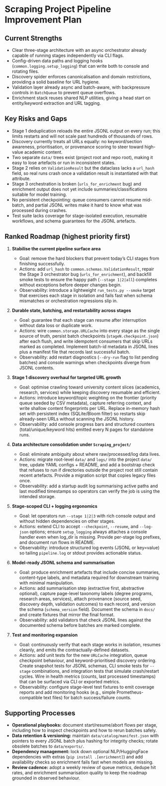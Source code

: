 # Scraping Project Pipeline Improvement Plan

## Current Strengths
- Clear three-stage architecture with an async orchestrator already capable of running stages independently via CLI flags.
- Config-driven data paths and logging hooks (`common.logging.setup_logging`) that can write both to console and rotating files.
- Discovery spider enforces canonicalisation and domain restrictions, providing a solid baseline for URL hygiene.
- Validation layer already async and batch-aware, with backpressure controls in `BatchQueue` to prevent queue overflows.
- Enrichment stack reuses shared NLP utilities, giving a head start on entity/keyword extraction and URL tagging.

## Key Risks and Gaps
- Stage 1 deduplication reloads the entire JSONL output on every run; this limits restarts and will not scale past hundreds of thousands of rows.
- Discovery currently treats all URLs equally: no keyword/section awareness, prioritisation, or provenance scoring to steer toward high-value academic content.
- Two separate `data/` trees exist (project root and repo root), making it easy to lose artefacts or run in inconsistent states.
- Stage 2 relies on `ValidationResult` but the dataclass lacks a `url_hash` field, so real runs crash once a validation result is instantiated with that attribute.
- Stage 3 orchestration is broken (`urls_for_enrichment` bug) and enrichment output does not yet include summaries/classifications suitable for model training.
- No persistent checkpointing: queue consumers cannot resume mid-batch, and partial JSONL writes make it hard to know what was processed during crashes.
- Test suite lacks coverage for stage-isolated execution, resumable workflows, and schema guarantees for the JSONL artefacts.

## Ranked Roadmap (highest priority first)
1. **Stabilise the current pipeline surface area**
   - Goal: remove the hard blockers that prevent today’s CLI stages from finishing successfully.
   - Actions: add `url_hash` to `common.schemas.ValidationResult`, repair the Stage 3 orchestrator bug (`urls_for_enrichment`), and backfill smoke tests to ensure the happy path (`--stage 1|2|all`) completes without exceptions before deeper changes begin.
   - Observability: introduce a lightweight `run_tests.py --smoke` target that exercises each stage in isolation and fails fast when schema mismatches or orchestration regressions slip in.

2. **Durable state, batching, and restartability across stages**
   - Goal: guarantee that each stage can resume after interruption without data loss or duplicate work.
   - Actions: wire `common.storage.URLCache` into every stage as the single source of truth, persist batch checkpoints (`stageN.checkpoint.json`) after each flush, and write idempotent consumers that skip URLs marked as completed. Implement batch-id metadata in JSONL lines plus a manifest file that records last successful batch.
   - Observability: add restart diagnostics (`--dry-run` flag to list pending batches) and console warnings when checkpoints diverge from JSONL contents.

3. **Stage 1 discovery overhaul for targeted URL growth**
   - Goal: optimise crawling toward university content slices (academics, research, services) while keeping discovery resumable and efficient.
   - Actions: introduce keyword/topic weighting on the frontier (priority queue seeded by CSV metadata), capture referring context, and write shallow content fingerprints per URL. Replace in-memory hash set with persistent index (SQLite/Bloom filter) so restarts skip already-seen URLs without scanning the JSONL history.
   - Observability: add console progress bars and structured counters (total/unique/keyword hits) emitted every N pages for standalone runs.

4. **Data architecture consolidation under `Scraping_project/`**
   - Goal: eliminate ambiguity about where raw/processed/log data lives.
   - Actions: migrate root-level `data/` and `logs/` into the project `data/` tree, update YAML configs + README, and add a bootstrap check that refuses to run if directories outside the project root still contain recent artefacts. Provide a migration script that copies legacy files once.
   - Observability: add a startup audit log summarising active paths and last modified timestamps so operators can verify the job is using the intended storage.

5. **Stage-scoped CLI + logging ergonomics**
   - Goal: let operators run `--stage 1|2|3` with rich console output and without hidden dependencies on other stages.
   - Actions: extend CLI to accept `--checkpoint`, `--resume`, and `--log-json` options; ensure `setup_logging` always attaches a console handler even when log_dir is missing. Provide per-stage log prefixes, and document run flows in README.
   - Observability: introduce structured log events (JSONL or key=value) so tailing `pipeline.log` or stdout provides actionable status.

6. **Model-ready JSONL schema and summarisation**
   - Goal: produce enrichment artefacts that include concise summaries, content-type labels, and metadata required for downstream training with minimal manipulation.
   - Actions: add summarisation step (extractive first, abstractive optional), capture page-level taxonomy labels (degree programs, research areas, services), attach provenance (source seed, discovery depth, validation outcomes) to each record, and version the schema (`schema_version` field). Document the schema in `docs/` and create fixtures that mirror the final format.
   - Observability: add validators that check JSONL lines against the documented schema before batches are marked complete.

7. **Test and monitoring expansion**
   - Goal: continuously verify that each stage works in isolation, resumes cleanly, and emits the contractually-defined datasets.
   - Actions: add unit tests for the new `URLCache` integration, queue checkpoint behaviour, and keyword-prioritised discovery ordering. Create snapshot tests for JSONL schemas, CLI smoke tests for `--stage` combinations, and integration tests that simulate crash/restart cycles. Wire in health metrics (counts, last processed timestamps) that can be surfaced via CLI or exported metrics.
   - Observability: configure stage-level test fixtures to emit coverage reports and add monitoring hooks (e.g., simple Prometheus-compatible text files) for batch success/failure counts.

## Supporting Processes
- **Operational playbooks:** document start/resume/abort flows per stage, including how to inspect checkpoints and how to rerun batches safely.
- **Data retention & versioning:** maintain `data/catalog/manifest.json` with pointers to every JSONL batch plus hashing for integrity checks; rotate obsolete batches to `data/exports/`.
- **Dependency management:** lock down optional NLP/HuggingFace dependencies with extras (`pip install .[enrichment]`) and add availability checks so enrichment fails fast when models are missing.
- **Review cadence:** adopt a weekly review of queue metrics, dedupe hit rates, and enrichment summarisation quality to keep the roadmap grounded in observed behaviour.
